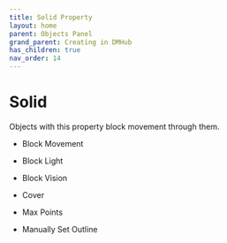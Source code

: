 ```yaml
---
title: Solid Property
layout: home
parent: Objects Panel
grand_parent: Creating in DMHub
has_children: true
nav_order: 14
---
```


# Solid

Objects with this property block movement through them.

-   Block Movement

-   Block Light

-   Block Vision

-   Cover

-   Max Points

-   Manually Set Outline